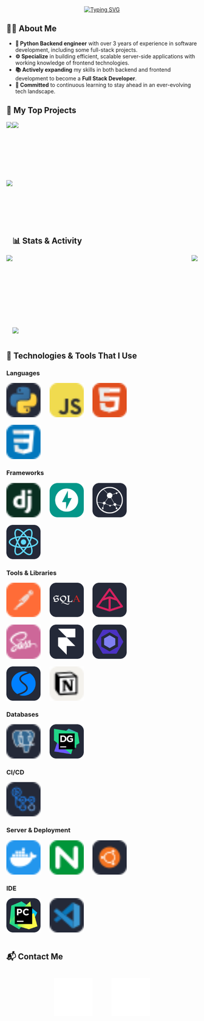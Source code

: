 <div align="center"> 
  <a href="https://git.io/typing-svg">
    <img src="https://readme-typing-svg.demolab.com?font=Montserrat&weight=700&size=26&duration=550&color=F7F7F7&background=6646FF00&center=true&vCenter=true&multiline=true&repeat=false&width=435&height=150&lines=Hello+There!;+;Welcome+to+my+Github+Profile." alt="Typing SVG"/>
  </a>
</div>

## 🧑‍💻 About Me
- **🐍 Python Backend engineer** with over 3 years of experience in software development, including some full-stack projects.
- **⚙️ Specialize** in building efficient, scalable server-side applications with working knowledge of frontend technologies. 
- **📚 Actively expanding** my skills in both backend and frontend development to become a **Full Stack Developer**.
- **🚀 Committed** to continuous learning to stay ahead in an ever-evolving tech landscape.

## 📂 My Top Projects
<section>
  <a href="https://github.com/Nikilandgelo/online_store_backend"><img align="left" height=150 src="https://github-readme-stats.vercel.app/api/pin/?username=Nikilandgelo&repo=online_store_backend&theme=tokyonight&hide_border=true&border_radius=15"/></a>
  <a href="https://github.com/Nikilandgelo/ParsingXMLgoodsAndFindSimilar"><img align="left" height=150 src="https://github-readme-stats.vercel.app/api/pin/?username=Nikilandgelo&repo=ParsingXMLgoodsAndFindSimilar&theme=tokyonight&hide_border=true&border_radius=15"/></a>
  <br><br><br><br><br><br><br><br><br>
  <a href="https://github.com/Nikilandgelo/referalAPI_test_task"><img align="left" height=150 src="https://github-readme-stats.vercel.app/api/pin/?username=Nikilandgelo&repo=referalAPI_test_task&theme=tokyonight&hide_border=true&border_radius=15"/></a>
  <br><br>
</section>

<br><br><br><br>
## 📊 Stats & Activity
<section>
  <a><img align="left" height=225 src="https://github-readme-stats.vercel.app/api/top-langs/?username=Nikilandgelo&size_weight=0.5&count_weight=0.5&layout=donut&theme=tokyonight&hide_border=true&border_radius=15"/></a>
  &nbsp;&nbsp;&nbsp;&nbsp;&nbsp;
  <a><img align="right" height=225 src="https://github-readme-stats.vercel.app/api?username=Nikilandgelo&hide=stars&show_icons=true&theme=tokyonight&hide_border=true&border_radius=15&include_all_commits=true&line_height=40&rank_icon=github"/></a>
  <br><br><br><br><br><br><br><br><br><br><br>
  <a><img align="center" src="https://github-readme-activity-graph.vercel.app/graph?username=Nikilandgelo&theme=tokyo-night&hide_border=true&radius=15"/></a>
  <br><br>
</section>

## 🔧 Technologies & Tools That I Use
### Languages
<section>
  <img src="./assets/python.svg" height="90px" width="90px" alt="Python">
  &nbsp;&nbsp;&nbsp;&nbsp;
  <img src="./assets/js.svg" height="90px" width="90px" alt="JavaScript">
  &nbsp;&nbsp;&nbsp;&nbsp;
  <img src="./assets/html.svg" height="90px" width="90px alt="HTML">
  <br><br>
  <img src="./assets/css.svg" height="90px" width="90px" alt="CSS3">
</section>

### Frameworks
<section>
  <img src="./assets/django.svg" height="90px" width="90px" alt="Django">
  &nbsp;&nbsp;&nbsp;&nbsp;
  <img src="./assets/fastapi.svg" height="90px" width="90px" alt="FastApi">
  &nbsp;&nbsp;&nbsp;&nbsp;
  <img src="./assets/aiohttp.svg" height="90px" width="90px" alt="Aiohttp">
  <br><br>
  <img src="./assets/react.svg" height="90px" width="90px" alt="React">
</section>

### Tools & Libraries
<section>
  <img src="./assets/postman.svg" height="90px" width="90px" alt="Postman">
  &nbsp;&nbsp;&nbsp;&nbsp;
  <img src="./assets/sqlalchemy.svg" height="90px" width="90px" alt="SQLAlchemy">
  &nbsp;&nbsp;&nbsp;&nbsp;
  <img src="./assets/pydantic.svg" height="90px" width="90px" alt="Pydantic">
  <br><br>
  <img src="./assets/scss.svg" height="90px" width="90px" alt="SCSS">
  &nbsp;&nbsp;&nbsp;&nbsp;
  <img src="./assets/framer-motion.svg" height="90px" width="90px" alt="FramerMotion">
  &nbsp;&nbsp;&nbsp;&nbsp;
  <img src="./assets/eslint.svg" height="90px" width="90px" alt="ESLint">
  <br><br>
  <img src="./assets/swiper.svg" height="90px" width="90px" alt="Swiper">
  &nbsp;&nbsp;&nbsp;&nbsp;
  <img src="./assets/notion.svg" height="90px" width="90px" alt="Notion">
</section>

### Databases
<section>
  <img src="./assets/postgresql.svg" height="90px" width="90px" alt="PostgreSQL">
  &nbsp;&nbsp;&nbsp;&nbsp;
  <img src="./assets/datagrip.svg" height="90px" width="90px" alt="DataGrip">
</section>

### CI/CD
<section>
  <img src="./assets/actions.svg" height="90px" width="90px" alt="GitHub Actions">
</section>

### Server & Deployment
<section>
  <img src="./assets/docker.svg" height="90px" width="90px" alt="Docker">
  &nbsp;&nbsp;&nbsp;&nbsp;
  <img src="./assets/nginx.svg" height="90px" width="90px" alt="Nginx">
  &nbsp;&nbsp;&nbsp;&nbsp;
  <img src="./assets/ubuntu.svg" height="90px" width="90px" alt="Ubuntu">
</section>

### IDE
<section>
  <img src="./assets/pycharm.svg" height="90px" width="90px" alt="PyCharm">
  &nbsp;&nbsp;&nbsp;&nbsp;
  <img src="./assets/vscode.svg" height="90px" width="90px" alt="VSCode">
  <br><br>
</section>

## 📬 Contact Me
<section align="center">
  <br>
  <a href="mailto:niki_landgelo@outlook.com"><img src="./assets/email.svg" height="100px" width="100px" alt="Email"/></a>
  &nbsp;&nbsp;&nbsp;&nbsp;&nbsp;&nbsp;&nbsp;&nbsp;&nbsp;&nbsp;&nbsp;
  <a href="https://t.me/niki_landgelo"><img src="./assets/telegram.svg" height="100px" width="100px" alt="Email"/></a>
  <br><br>
</section>

